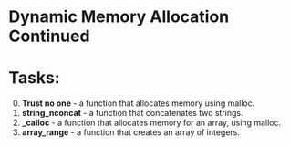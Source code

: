 # Dynamic Memory Allocation Continued

# Tasks:

0. <b>  Trust no one</b> - a function that allocates memory using malloc.
1. <b> string_nconcat</b> -  a function that concatenates two strings.
2. <b> _calloc</b> -  a function that allocates memory for an array, using malloc.
3. <b> array_range</b> - a function that creates an array of integers.
